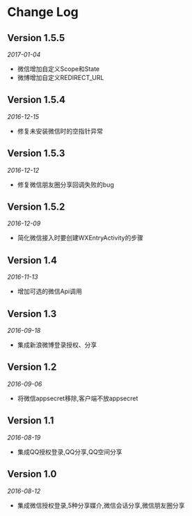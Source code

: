 Change Log
==========

## Version 1.5.5

_2017-01-04_

 * 微信增加自定义Scope和State
 * 微博增加自定义REDIRECT_URL

## Version 1.5.4

_2016-12-15_

 * 修复未安装微信时的空指针异常

## Version 1.5.3

_2016-12-12_

 * 修复微信朋友圈分享回调失败的bug


## Version 1.5.2

_2016-12-09_

 * 简化微信接入时要创建WXEntryActivity的步骤


## Version 1.4

_2016-11-13_

 * 增加可选的微信Api调用


## Version 1.3

_2016-09-18_

 * 集成新浪微博登录授权、分享


## Version 1.2

_2016-09-06_

 * 将微信appsecret移除,客户端不放appsecret


## Version 1.1

_2016-08-19_

 * 集成QQ授权登录,QQ分享,QQ空间分享


## Version 1.0

_2016-08-12_

 * 集成微信授权登录,5种分享媒介,微信会话分享,微信朋友圈分享